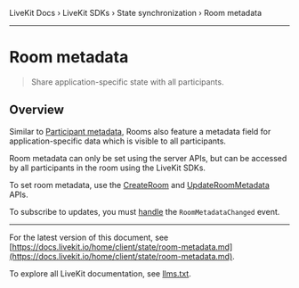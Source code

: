 LiveKit Docs › LiveKit SDKs › State synchronization › Room metadata

---

# Room metadata

> Share application-specific state with all participants.

## Overview

Similar to [Participant metadata](https://docs.livekit.io/home/client/data/participant-attributes.md), Rooms also feature a metadata field for application-specific data which is visible to all participants.

Room metadata can only be set using the server APIs, but can be accessed by all participants in the room using the LiveKit SDKs.

To set room metadata, use the [CreateRoom](https://docs.livekit.io/home/server/managing-rooms.md#create-a-room) and [UpdateRoomMetadata](https://docs.livekit.io/server/room-management.md#updateroommetadata) APIs.

To subscribe to updates, you must [handle](https://docs.livekit.io/home/client/events.md#events) the `RoomMetadataChanged` event.

---


For the latest version of this document, see [https://docs.livekit.io/home/client/state/room-metadata.md](https://docs.livekit.io/home/client/state/room-metadata.md).

To explore all LiveKit documentation, see [llms.txt](https://docs.livekit.io/llms.txt).